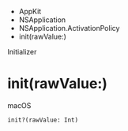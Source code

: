 

- AppKit
- NSApplication
- NSApplication.ActivationPolicy
-  init(rawValue:) 

Initializer

# init(rawValue:)

macOS

``` source
init?(rawValue: Int)
```


